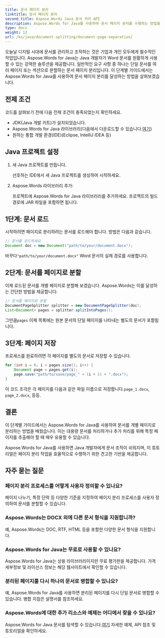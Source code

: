 ```yaml
---
title: 문서 페이지 분리
linktitle: 문서 페이지 분리
second_title: Aspose.Words Java 문서 처리 API
description: Aspose.Words for Java를 사용하여 문서 페이지 분리를 수행하는 방법을 알아보세요. 이 포괄적인 가이드는 효율적인 문서 처리를 위한 단계별 지침과 소스 코드를 제공합니다.
type: docs
weight: 12
url: /ko/java/document-splitting/document-page-separation/
---
```


오늘날 디지털 시대에 문서를 관리하고 조작하는 것은 기업과 개인 모두에게 필수적인 작업입니다. Aspose.Words for Java는 Java 개발자가 Word 문서를 원활하게 사용할 수 있는 강력한 솔루션을 제공합니다. 일반적인 요구 사항 중 하나는 단일 문서를 여러 페이지 또는 섹션으로 분할하는 문서 페이지 분리입니다. 이 단계별 가이드에서는 Aspose.Words for Java를 사용하여 문서 페이지 분리를 달성하는 방법을 살펴보겠습니다.

## 전제 조건

코드를 살펴보기 전에 다음 전제 조건이 충족되었는지 확인하세요.

- JDK(Java 개발 키트)가 설치되었습니다.
-  Aspose.Words for Java 라이브러리(다음에서 다운로드할 수 있습니다.[여기](https://releases.aspose.com/words/java/))
- 원하는 통합 개발 환경(IDE)(Eclipse, IntelliJ IDEA 등)

## Java 프로젝트 설정

1. 새 Java 프로젝트를 만듭니다.

   선호하는 IDE에서 새 Java 프로젝트를 생성하여 시작하세요.

2. Aspose.Words 라이브러리 추가:

   프로젝트에 Aspose.Words for Java 라이브러리를 추가하세요. 프로젝트의 빌드 경로에 JAR 파일을 포함하면 됩니다.

## 1단계: 문서 로드

시작하려면 페이지로 분리하려는 문서를 로드해야 합니다. 방법은 다음과 같습니다.

```java
// 문서를 로드하세요
Document doc = new Document("path/to/your/document.docx");
```

 바꾸다`"path/to/your/document.docx"` Word 문서의 실제 경로를 사용합니다.

## 2단계: 문서를 페이지로 분할

이제 로드된 문서를 개별 페이지로 분할해 보겠습니다. Aspose.Words는 이를 달성하는 간단한 방법을 제공합니다:

```java
// 문서를 페이지로 분할
DocumentPageSplitter splitter = new DocumentPageSplitter(doc);
List<Document> pages = splitter.splitIntoPages();
```

 그만큼`pages` 이제 목록에는 원본 문서의 단일 페이지를 나타내는 별도의 문서가 포함됩니다.

## 3단계: 페이지 저장

프로세스를 완료하려면 각 페이지를 별도의 문서로 저장할 수 있습니다.

```java
for (int i = 0; i < pages.size(); i++) {
    Document page = pages.get(i);
    page.save("path/to/save/page_" + (i + 1) + ".docx");
}
```

 이 코드 조각은 각 페이지를 다음과 같은 파일 이름으로 저장합니다.`page_1.docx`, `page_2.docx`, 등등.

## 결론

이 단계별 가이드에서는 Aspose.Words for Java를 사용하여 문서를 개별 페이지로 분리하는 방법을 배웠습니다. 이는 대용량 문서를 처리하거나 추가 처리를 위해 특정 페이지를 추출해야 할 때 매우 유용할 수 있습니다.

Aspose.Words for Java를 사용하면 Java 개발자에게 문서 조작이 쉬워지며, 이 튜토리얼은 페이지 분리 작업을 효율적으로 수행하기 위한 견고한 기반을 제공합니다.

## 자주 묻는 질문

### 페이지 분리 프로세스를 어떻게 사용자 정의할 수 있나요?

페이지 나누기, 특정 단락 등 다양한 기준을 지정하여 페이지 분리 프로세스를 사용자 정의하여 문서를 분할할 수 있습니다.

### Aspose.Words는 DOCX 외에 다른 문서 형식을 지원합니까?

예, Aspose.Words는 DOC, RTF, HTML 등을 포함한 다양한 문서 형식을 지원합니다.

### Aspose.Words for Java는 무료로 사용할 수 있나요?

Aspose.Words for Java는 상용 라이브러리이지만 무료 평가판을 제공합니다. 가격 세부정보 및 라이선스 정보는 해당 웹사이트에서 확인할 수 있습니다.

### 분리된 페이지를 다시 하나의 문서로 병합할 수 있나요?

예, Aspose.Words for Java를 사용하면 분리된 페이지를 다시 단일 문서로 병합할 수 있습니다. 병합 지침은 설명서를 참조하세요.

### Aspose.Words에 대한 추가 리소스와 예제는 어디에서 찾을 수 있나요?

 Aspose.Words for Java 문서를 탐색할 수 있습니다.[여기](https://reference.aspose.com/words/java/) 자세한 예제, API 참조 및 튜토리얼을 확인하세요.